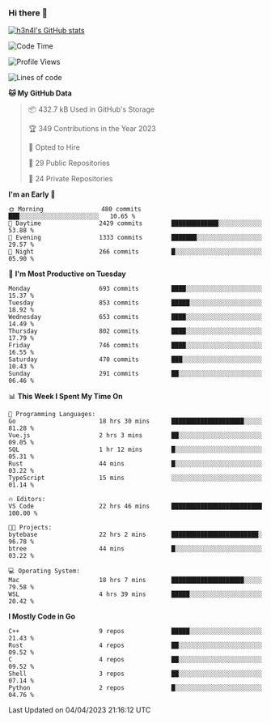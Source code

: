 ### Hi there 👋

[![h3n4l's GitHub stats](https://github-readme-stats.vercel.app/api?username=h3n4l&count_private=true&show_icons=true&theme=radical)](https://github.com/h3n4l/github-readme-stats)

<!--START_SECTION:waka-->
![Code Time](http://img.shields.io/badge/Code%20Time-1%2C104%20hrs%2037%20mins-blue)

![Profile Views](http://img.shields.io/badge/Profile%20Views-0-blue)

![Lines of code](https://img.shields.io/badge/From%20Hello%20World%20I%27ve%20Written-2.7%20million%20lines%20of%20code-blue)

**🐱 My GitHub Data** 

> 📦 432.7 kB Used in GitHub's Storage 
 > 
> 🏆 349 Contributions in the Year 2023
 > 
> 💼 Opted to Hire
 > 
> 📜 29 Public Repositories 
 > 
> 🔑 24 Private Repositories 
 > 
**I'm an Early 🐤** 

```text
🌞 Morning                480 commits         ███░░░░░░░░░░░░░░░░░░░░░░   10.65 % 
🌆 Daytime                2429 commits        █████████████░░░░░░░░░░░░   53.88 % 
🌃 Evening                1333 commits        ███████░░░░░░░░░░░░░░░░░░   29.57 % 
🌙 Night                  266 commits         █░░░░░░░░░░░░░░░░░░░░░░░░   05.90 % 
```
📅 **I'm Most Productive on Tuesday** 

```text
Monday                   693 commits         ████░░░░░░░░░░░░░░░░░░░░░   15.37 % 
Tuesday                  853 commits         █████░░░░░░░░░░░░░░░░░░░░   18.92 % 
Wednesday                653 commits         ████░░░░░░░░░░░░░░░░░░░░░   14.49 % 
Thursday                 802 commits         ████░░░░░░░░░░░░░░░░░░░░░   17.79 % 
Friday                   746 commits         ████░░░░░░░░░░░░░░░░░░░░░   16.55 % 
Saturday                 470 commits         ███░░░░░░░░░░░░░░░░░░░░░░   10.43 % 
Sunday                   291 commits         ██░░░░░░░░░░░░░░░░░░░░░░░   06.46 % 
```


📊 **This Week I Spent My Time On** 

```text
💬 Programming Languages: 
Go                       18 hrs 30 mins      ████████████████████░░░░░   81.28 % 
Vue.js                   2 hrs 3 mins        ██░░░░░░░░░░░░░░░░░░░░░░░   09.05 % 
SQL                      1 hr 12 mins        █░░░░░░░░░░░░░░░░░░░░░░░░   05.31 % 
Rust                     44 mins             █░░░░░░░░░░░░░░░░░░░░░░░░   03.22 % 
TypeScript               15 mins             ░░░░░░░░░░░░░░░░░░░░░░░░░   01.14 % 

🔥 Editors: 
VS Code                  22 hrs 46 mins      █████████████████████████   100.00 % 

🐱‍💻 Projects: 
bytebase                 22 hrs 2 mins       ████████████████████████░   96.78 % 
btree                    44 mins             █░░░░░░░░░░░░░░░░░░░░░░░░   03.22 % 

💻 Operating System: 
Mac                      18 hrs 7 mins       ████████████████████░░░░░   79.58 % 
WSL                      4 hrs 39 mins       █████░░░░░░░░░░░░░░░░░░░░   20.42 % 
```

**I Mostly Code in Go** 

```text
C++                      9 repos             █████░░░░░░░░░░░░░░░░░░░░   21.43 % 
Rust                     4 repos             ██░░░░░░░░░░░░░░░░░░░░░░░   09.52 % 
C                        4 repos             ██░░░░░░░░░░░░░░░░░░░░░░░   09.52 % 
Shell                    3 repos             ██░░░░░░░░░░░░░░░░░░░░░░░   07.14 % 
Python                   2 repos             █░░░░░░░░░░░░░░░░░░░░░░░░   04.76 % 
```




 Last Updated on 04/04/2023 21:16:12 UTC
<!--END_SECTION:waka-->


